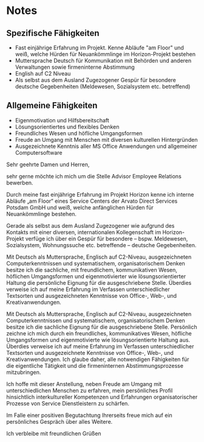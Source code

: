 # Notes

## Spezifische Fähigkeiten

* Fast einjährige Erfahrung im Projekt. Kenne Abläufe "am Floor" und weiß, welche Hürden für Neuankömmlinge im Horizon-Projekt bestehen
* Muttersprache Deutsch für Kommunikation mit Behörden und anderen Verwaltungen sowie firmeninterne Abstimmung
* English auf C2 Niveau 
* Als selbst aus dem Ausland Zugezogener Gespür für besondere deutsche Gegebenheiten (Meldewesen, Sozialsystem etc. betreffend) 

## Allgemeine Fähigkeiten

* Eigenmotivation und Hilfsbereitschaft
* Lösungsorientiertes und flexibles Denken
* Freundliches Wesen und höfliche Umgangsformen
* Freude an Umgang mit Menschen mit diversen kulturellen Hintergründen
* Ausgezeichnete Kenntnis aller MS Office Anwendungen und allgemeiner Computersoftware


Sehr geehrte Damen und Herren,

sehr gerne möchte ich mich um die Stelle Advisor Employee Relations bewerben.

Durch meine fast einjährige Erfahrung im Projekt Horizon kenne ich interne Abläufe „am Floor“ eines Service Centers der Arvato Direct Services Potsdam GmbH und weiß, welche anfänglichen Hürden für Neuankömmlinge bestehen.

Gerade als selbst aus dem Ausland Zugezogener wie aufgrund des Kontakts mit einer diversen, internationalen Kollegenschaft im Horizon-Projekt verfüge ich über ein Gespür für besondere – bspw. Meldewesen, Sozialsystem, Wohnungssuche etc. betreffende – deutsche Gegebenheiten.

Mit Deutsch als Muttersprache, Englisch auf C2-Niveau, ausgezeichneten Computerkenntnissen und systematischem, organisatorischem Denken besitze ich die sachliche, mit freundlichem, kommunikativen Wesen, höflichen Umgangsformen und eigenmotivierter wie lösungsorientierter Haltung die persönliche Eignung für die ausgeschriebene Stelle. Überdies verweise ich auf meine Erfahrung im Verfassen unterschiedlicher Textsorten und ausgezeichneten Kenntnisse von Office-, Web-, und Kreativanwendungen.

Mit Deutsch als Muttersprache, Englisch auf C2-Niveau, ausgezeichneten Computerkenntnissen und systematischem, organisatorischem Denken besitze ich die sachliche Eignung für die ausgeschriebene Stelle. Persönlich zeichne ich mich durch ein freundliches, kommunikatives Wesen, höfliche Umgangsformen und eigenmotivierte wie lösungsorientierte Haltung aus. Überdies verweise ich auf meine Erfahrung im Verfassen unterschiedlicher Textsorten und ausgezeichnete Kenntnisse von Office-, Web-, und Kreativanwendungen. Ich glaube daher, alle notwendigen Fähigkeiten für die eigentliche Tätigkeit und die firmeninternen Abstimmungsprozesse mitzubringen.


Ich hoffe mit dieser Anstellung, neben Freude am Umgang mit unterschiedlichen Menschen zu erfahren, mein persönliches Profil hinsichtlich interkultureller Kompetenzen und Erfahrungen organisatorischer Prozesse von Service Dienstleistern zu schärfen.

Im Falle einer positiven Begutachtung Ihrerseits freue mich auf ein persönliches Gespräch über alles Weitere.

Ich verbleibe mit freundlichen Grüßen

